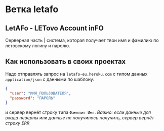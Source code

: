 # Ветка letafo
## LetAFo - LETovo Account inFO 

Серверная часть | система, которая получает твои имя и фамилию по летовскому логину и паролю.

## Как использовать в своих проектах

Надо отправлять запрос на `letafo-eu.heroku.com` с типом данных `application/json` с данными по шаблону:

```json
{
  "user": "ИМЯ_ПОЛЬЗОВАТЕЛЯ",
  "password": "ПАРОЛЬ"
}
```

и сервер вернёт строку типа `Фамилия Имя`.
*Важно: если данные для входа неверны или данные не получилось получить, сервер вернёт строку <kbd>ERR</kbd>*
